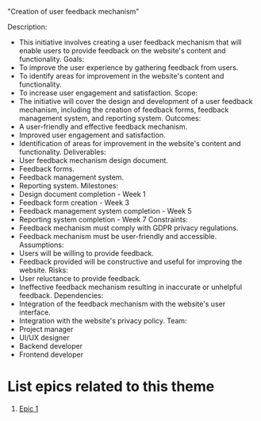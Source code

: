 "Creation of user feedback mechanism"

Description:
* This initiative involves creating a user feedback mechanism that will enable users to provide feedback on the website's content and functionality.
Goals:
* To improve the user experience by gathering feedback from users.
* To identify areas for improvement in the website's content and functionality.
* To increase user engagement and satisfaction.
Scope:
* The initiative will cover the design and development of a user feedback mechanism, including the creation of feedback forms, feedback management system, and reporting system.
Outcomes:
* A user-friendly and effective feedback mechanism.
* Improved user engagement and satisfaction.
* Identification of areas for improvement in the website's content and functionality.
Deliverables:
* User feedback mechanism design document.
* Feedback forms.
* Feedback management system.
* Reporting system.
Milestones:
* Design document completion - Week 1
* Feedback form creation - Week 3
* Feedback management system completion - Week 5
* Reporting system completion - Week 7
Constraints:
* Feedback mechanism must comply with GDPR privacy regulations.
* Feedback mechanism must be user-friendly and accessible.
Assumptions:
* Users will be willing to provide feedback.
* Feedback provided will be constructive and useful for improving the website.
Risks:
* User reluctance to provide feedback.
* Ineffective feedback mechanism resulting in inaccurate or unhelpful feedback.
Dependencies:
* Integration of the feedback mechanism with the website's user interface.
* Integration with the website's privacy policy.
Team:
* Project manager
* UI/UX designer
* Backend developer
* Frontend developer


# List epics related to this theme
1. [Epic 1](../../../../documentation/templates/theme/initiatives/epics/epic_template.md)